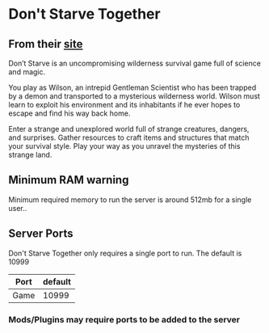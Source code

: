 # Don't Starve Together

## From their [site](https://www.klei.com/games/dont-starve)

Don’t Starve is an uncompromising wilderness survival game full of science and magic.

You play as Wilson, an intrepid Gentleman Scientist who has been trapped by a demon and transported to a mysterious wilderness world. Wilson must learn to exploit his environment and its inhabitants if he ever hopes to escape and find his way back home.

Enter a strange and unexplored world full of strange creatures, dangers, and surprises. Gather resources to craft items and structures that match your survival style. Play your way as you unravel the mysteries of this strange land.

## Minimum RAM warning

Minimum required memory to run the server is around 512mb for a single user..

## Server Ports

Don't Starve Together only requires a single port to run. The default is 10999

| Port    | default |
|---------|---------|
| Game    | 10999   |

### Mods/Plugins may require ports to be added to the server
